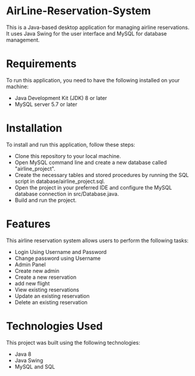# AirLine-Reservation-System
This is a Java-based desktop application for managing airline reservations. It uses Java Swing for the user interface and MySQL for database management.

# Requirements
To run this application, you need to have the following installed on your machine:
* Java Development Kit (JDK) 8 or later
* MySQL server 5.7 or later

# Installation
To install and run this application, follow these steps:
* Clone this repository to your local machine.
* Open MySQL command line and create a new database called "airline_project".
* Create the necessary tables and stored procedures by running the SQL script in database/airline_project.sql.
* Open the project in your preferred IDE and configure the MySQL database connection in src/Database.java.
* Build and run the project.

# Features
This airline reservation system allows users to perform the following tasks:
* Login Using Username and Password
* Change password using Username
* Admin Panel
* Create new admin
* Create a new reservation
* add new flight 
* View existing reservations
* Update an existing reservation
* Delete an existing reservation

# Technologies Used
This project was built using the following technologies:
* Java 8
* Java Swing
* MySQL and SQL
